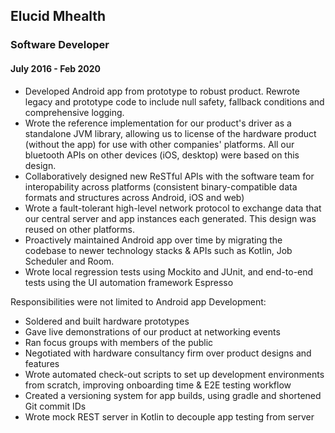 Elucid Mhealth
----

### Software Developer
#### July 2016 - Feb 2020

* Developed Android app from prototype to robust product. 
  Rewrote legacy and prototype code to include null safety, fallback conditions and comprehensive logging.
* Wrote the reference implementation for our product's driver as a standalone JVM library,
  allowing us to license of the hardware product (without the app) for use with other companies' platforms.
  All our bluetooth APIs on other devices (iOS, desktop) were based on this design.
* Collaboratively designed new ReSTful APIs with the software team for interopability across platforms 
  (consistent binary-compatible data formats and structures across Android, iOS and web)
* Wrote a fault-tolerant high-level network protocol to exchange data that our central server and app instances each generated.
  This design was reused on other platforms.
* Proactively maintained Android app over time by migrating the codebase to newer technology stacks & APIs such as Kotlin, Job Scheduler and Room.
* Wrote local regression tests using Mockito and JUnit, and end-to-end tests using the UI automation framework Espresso

Responsibilities were not limited to Android app Development:

* Soldered and built hardware prototypes
* Gave live demonstrations of our product at networking events
* Ran focus groups with members of the public
* Negotiated with hardware consultancy firm over product designs and features
* Wrote automated check-out scripts to set up development environments from scratch, improving onboarding time & E2E testing workflow
* Created a versioning system for app builds, using gradle and shortened Git commit IDs
* Wrote mock REST server in Kotlin to decouple app testing from server
